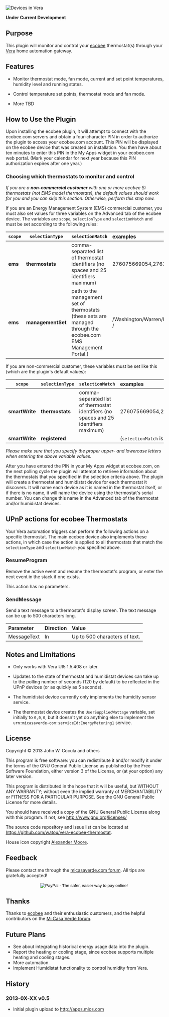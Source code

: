 <!--	Vera Plugin for ecobee Thermostats	-->


![Devices in Vera](http://cocu.la/vera/ecobee/images/shot1.jpg)

**Under Current Development**

## Purpose ##
This plugin will monitor and control your [ecobee][] thermostat(s) through your [Vera][] home automation gateway.

[ecobee]: http://www.ecobee.com
[vera]: http://www.micasaverde.com

## Features ##

* Monitor thermostat mode, fan mode, current and set point temperatures, humidity level and running states.

* Control temperature set points, thermostat mode and fan mode.

* More TBD

## How to Use the Plugin ##

Upon installing the ecobee plugin, it will attempt to connect with the ecobee.com servers and obtain a four-character PIN in order to authorize the plugin to access your ecobee.com account.  This PIN will be displayed on the ecobee device that was created on installation.  You then have about ten minutes to enter this PIN in the My Apps widget in your ecobee.com web portal.  (Mark your calendar for next year because this PIN authorization expires after one year.)

### Choosing which thermostats to monitor and control ###

_If you are a **non-commercial customer** with one or more ecobee Si thermostats (not EMS model thermostats), the default values should work for you and you can skip this section.  Otherwise, perform this step now._

If you are an Energy Management System (EMS) commercial customer, you must also set values for three variables on the Advanced tab of the ecobee device.  The variables are `scope`, `selectionType` and `selectionMatch` and must be set according to the following rules:

| `scope` | `selectionType` | `selectionMatch` | examples              |
|---------|-----------------|:-----------------|:----------------------|
| **ems** | **thermostats**   | comma-separated list of thermostat identifiers (no spaces and 25 identifiers maximum) | 276075669054,276181238912 |
| **ems** | **managementSet** | path to the management set of thermostats (these sets are managed through the ecobee.com EMS Management Portal.) | /Washington/Warren/Floor2<br />/ |

If you are non-commercial customer, these variables must be set like this (which are the plugin's default values):

| `scope` | `selectionType` | `selectionMatch` | examples              |
|---------|-----------------|:-----------------|:----------------------|
| **smartWrite** | **thermostats**   | comma-separated list of thermostat identifiers (no spaces and 25 identifiers maximum) | 276075669054,276181238912 |
| **smartWrite** | **registered** | | (`selectionMatch` is empty)|


_Please make sure that you specify the proper upper- and lowercase letters when entering the above variable values._

After you have entered the PIN in your My Apps widget at ecobee.com, on the next polling cycle the plugin will attempt to retrieve information about the thermostats that you specified in the selection criteria above.  The plugin will create a thermostat and humidistat device for each thermostat it discovers.  It will name each device as it is named in the thermostat itself, or if there is no name, it will name the device using the thermostat's serial number.  You can change this name in the Advanced tab of the thermostat and/or humidistat devices.

## UPnP actions for ecobee Thermostats ##

Your Vera automation triggers can perform the following actions on a specific thermostat.  The main ecobee device also implements these actions, in which case the action is applied to all thermostats that match the `selectionType` and `selectionMatch` you specified above.

### ResumeProgram ###

Remove the active event and resume the thermostat's program, or enter the next event in the stack if one exists.

This action has no parameters.

### SendMessage ###

Send a text message to a thermostat's display screen.  The text message can be up to 500 characters long.

| Parameter   | Direction | Value                         |
|:------------|:----------|:------------------------------|
| MessageText | In        | Up to 500 characters of text. |


## Notes and Limitations ##

* Only works with Vera UI5 1.5.408 or later.

* Updates to the state of thermostat and humidistat devices can take up to the polling number of seconds (120 by default) to be reflected in the UPnP devices (or as quickly as 5 seconds).

[me]: http://forum.micasaverde.com/index.php?action=profile;u=19018

* The humidistat device currently only implements the humidity sensor service.

* The thermostat device creates the `UserSuppliedWattage` variable, set initially to `0,0,0`, but it doesn't yet do anything else to implement the `urn:micasaverde-com:serviceId:EnergyMetering1` service.

## License ##

Copyright &copy; 2013  John W. Cocula and others

This program is free software: you can redistribute it and/or modify it under the terms of the GNU General Public License as published by the Free Software Foundation, either version 3 of the License, or (at your option) any later version.

This program is distributed in the hope that it will be useful, but WITHOUT ANY WARRANTY; without even the implied warranty of MERCHANTABILITY or FITNESS FOR A PARTICULAR PURPOSE.  See the GNU General Public License for more details.

You should have received a copy of the GNU General Public License along with this program.  If not, see <http://www.gnu.org/licenses/>

The source code repository and issue list can be located at <https://github.com/watou/vera-ecobee-thermostat>.

House icon copyright [Alexander Moore](http://www.mricons.com/show/iconset:vista-inspirate-icons).

## Feedback  ##

Please contact me through the [micasaverde.com forum][me].  All tips are gratefully accepted!

<div  style="text-align:center">
<form action="https://www.paypal.com/cgi-bin/webscr" method="post">
<input type="hidden" name="cmd" value="_s-xclick">
<input type="hidden" name="hosted_button_id" value="QUZULJ2GPLY7L">
<input type="image" src="https://www.paypalobjects.com/en_US/i/btn/btn_donateCC_LG.gif" border="0" name="submit" alt="PayPal - The safer, easier way to pay online!">
<img alt="" border="0" src="https://www.paypalobjects.com/en_US/i/scr/pixel.gif" width="1" height="1">
</form>
</div>

## Thanks ##

Thanks to [ecobee][] and their enthusiastic customers, and the helpful contributors on the [Mi Casa Verde forum](http://forum.micasaverde.com).

## Future Plans ##

* See about integrating historical energy usage data into the plugin.
* Report the heating or cooling stage, since ecobee supports multiple heating and cooling stages.
* More automation.
* Implement Humidistat functionality to control humidity from Vera.

## History ##

### 2013-0X-XX    v0.5

* Initial plugin upload to <http://apps.mios.com>


